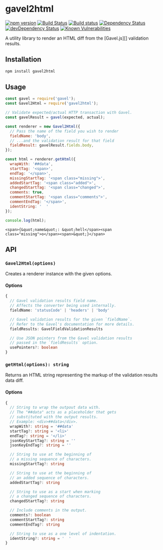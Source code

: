 # gavel2html

[![npm version](https://badge.fury.io/js/gavel2html.svg)](https://badge.fury.io/js/gavel2html)
[![Build Status](https://travis-ci.org/apiaryio/gavel2html.svg?branch=master)](https://travis-ci.org/apiaryio/gavel2html)
[![Build status](https://ci.appveyor.com/api/projects/status/1rj4gt5g5prjp5ah/branch/master?svg=true)](https://ci.appveyor.com/project/Apiary/gavel2html/branch/master)
[![Dependency Status](https://david-dm.org/apiaryio/gavel2html.svg)](https://david-dm.org/apiaryio/gavel2html)
[![devDependency Status](https://david-dm.org/apiaryio/gavel2html/dev-status.svg)](https://david-dm.org/apiaryio/gavel2html?type=dev)
[![Known Vulnerabilities](https://snyk.io/test/npm/gavel2html/badge.svg)](https://snyk.io/test/npm/gavel2html)

A utility library to render an HTML diff from the [Gavel.js][] validation results.

## Installation

```bash
npm install gavel2html
```

## Usage

```js
const gavel = require('gavel');
const Gavel2Html = require('gavel2html');

// Validate expected/actual HTTP transaction with Gavel.
const gavelResult = gavel(expected, actual);

const renderer = new Gavel2Html({
  // Pass the name of the field you wish to render
  fieldName: 'body',
  // ...and the validation result for that field
  fieldResult: gavelResult.fields.body,
});

const html = renderer.getHtml({
  wrapWith: '##data',
  startTag: '<span>',
  endTag: '</span>',
  missingStartTag: '<span class="missing">',
  addedStartTag: '<span class="added">',
  changedStartTag: '<span class="changed">',
  comments: true,
  commentStartTag: '<span class="comments">',
  commentEndTag: '</span>',
  identString: '  '
});

console.log(html);
```

```
<span>{&quot;name&quot;: &quot;hell</span><span class="missing">o</span><span>&quot;}</span>
```
## API

### `Gavel2Html(options)`

Creates a renderer instance with the given options.

#### Options

```ts
{
  // Gavel validation results field name.
  // Affects the converter being used internally.
  fieldName: 'statusCode' | 'headers' | 'body'

  // Gavel validation results for the given `fieldName`.
  // Refer to the Gavel's documentation for more details.
  fieldResults: GavelFieldValidationResults

  // Use JSON pointers from the Gavel validation results
  // passed in the `fieldResults` option.
  usePointers?: boolean
}
```

### `getHtml(options): string`

Returns an HTML string representing the markup of the validation results data diff.

#### Options

```ts
{
  // String to wrap the outpout data with.
  // The "##data" acts as a placeholder that gets
  // substituted with the output results.
  // Example: <div>##data</div>.
  wrapWith?: string = '##data'
  startTag?: string = '<li>'
  endTag?: string = '</li>'
  jsonKeyStartTag?: string = ''
  jsonKeyEndTag?: string = ''

  // String to use at the beginning of
  // a missing sequence of characters.
  missingStartTag?: string

  // String to use at the beginning of
  // an added sequence of characters.
  addedStartTag?: string

  // String to use as a start when marking
  // a changed sequence of characters.
  changedStartTag?: string

  // Include comments in the output.
  comments?: boolean
  commentStartTag?: string
  commentEndTag?: string

  // String to use as a one level of indentation.
  identString?: string = '  '
}
```

